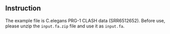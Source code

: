 ## Instruction
The example file is C.elegans PRG-1 CLASH data (SRR6512652).
Before use, please unzip the `input.fa.zip` file and use it as `input.fa`.
